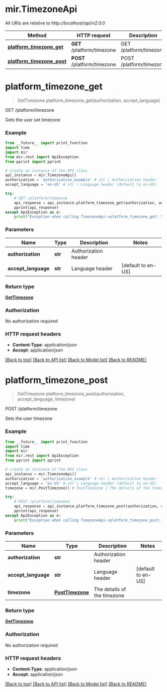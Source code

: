 # mir.TimezoneApi

All URIs are relative to *http://localhost/api/v2.0.0*

Method | HTTP request | Description
------------- | ------------- | -------------
[**platform_timezone_get**](TimezoneApi.md#platform_timezone_get) | **GET** /platform/timezone | GET /platform/timezone
[**platform_timezone_post**](TimezoneApi.md#platform_timezone_post) | **POST** /platform/timezone | POST /platform/timezone


# **platform_timezone_get**
> GetTimezone platform_timezone_get(authorization, accept_language)

GET /platform/timezone

Gets the user set timezone

### Example
```python
from __future__ import print_function
import time
import mir
from mir.rest import ApiException
from pprint import pprint

# create an instance of the API class
api_instance = mir.TimezoneApi()
authorization = 'authorization_example' # str | Authorization header
accept_language = 'en-US' # str | Language header (default to en-US)

try:
    # GET /platform/timezone
    api_response = api_instance.platform_timezone_get(authorization, accept_language)
    pprint(api_response)
except ApiException as e:
    print("Exception when calling TimezoneApi->platform_timezone_get: %s\n" % e)
```

### Parameters

Name | Type | Description  | Notes
------------- | ------------- | ------------- | -------------
 **authorization** | **str**| Authorization header | 
 **accept_language** | **str**| Language header | [default to en-US]

### Return type

[**GetTimezone**](GetTimezone.md)

### Authorization

No authorization required

### HTTP request headers

 - **Content-Type**: application/json
 - **Accept**: application/json

[[Back to top]](#) [[Back to API list]](../README.md#documentation-for-api-endpoints) [[Back to Model list]](../README.md#documentation-for-models) [[Back to README]](../README.md)

# **platform_timezone_post**
> GetTimezone platform_timezone_post(authorization, accept_language, timezone)

POST /platform/timezone

Sets the user timezone

### Example
```python
from __future__ import print_function
import time
import mir
from mir.rest import ApiException
from pprint import pprint

# create an instance of the API class
api_instance = mir.TimezoneApi()
authorization = 'authorization_example' # str | Authorization header
accept_language = 'en-US' # str | Language header (default to en-US)
timezone = mir.PostTimezone() # PostTimezone | The details of the timezone

try:
    # POST /platform/timezone
    api_response = api_instance.platform_timezone_post(authorization, accept_language, timezone)
    pprint(api_response)
except ApiException as e:
    print("Exception when calling TimezoneApi->platform_timezone_post: %s\n" % e)
```

### Parameters

Name | Type | Description  | Notes
------------- | ------------- | ------------- | -------------
 **authorization** | **str**| Authorization header | 
 **accept_language** | **str**| Language header | [default to en-US]
 **timezone** | [**PostTimezone**](PostTimezone.md)| The details of the timezone | 

### Return type

[**GetTimezone**](GetTimezone.md)

### Authorization

No authorization required

### HTTP request headers

 - **Content-Type**: application/json
 - **Accept**: application/json

[[Back to top]](#) [[Back to API list]](../README.md#documentation-for-api-endpoints) [[Back to Model list]](../README.md#documentation-for-models) [[Back to README]](../README.md)

